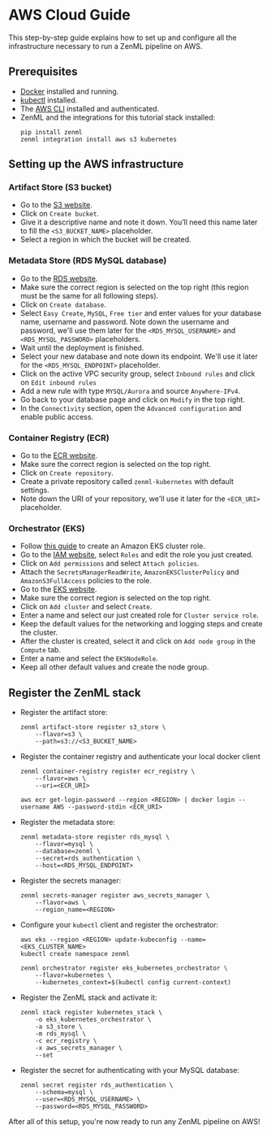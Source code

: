 # AWS Cloud Guide

This step-by-step guide explains how to set up and configure all the infrastructure necessary to run a ZenML pipeline on AWS.

## Prerequisites

- [Docker](https://www.docker.com/) installed and running.
- [kubectl](https://kubernetes.io/docs/tasks/tools/) installed.
- The [AWS CLI](https://docs.aws.amazon.com/cli/latest/userguide/getting-started-install.html) installed and authenticated.
- ZenML and the integrations for this tutorial stack installed:
    ```shell
    pip install zenml
    zenml integration install aws s3 kubernetes
    ```

## Setting up the AWS infrastructure

### Artifact Store (S3 bucket)
- Go to the [S3 website](https://s3.console.aws.amazon.com/s3/buckets).
- Click on `Create bucket`.
- Give it a descriptive name and note it down. You’ll need this name later to fill the `<S3_BUCKET_NAME>` placeholder.
- Select a region in which the bucket will be created.

### Metadata Store (RDS MySQL database)
- Go to the [RDS website](https://console.aws.amazon.com/rds).
- Make sure the correct region is selected on the top right (this region must be the same for all following steps).
- Click on `Create database`.
- Select `Easy Create`, `MySQL`, `Free tier` and enter values for your database name, username and password. Note down the username and password, we'll use them later for the `<RDS_MYSQL_USERNAME>` and `<RDS_MYSQL_PASSWORD>` placeholders.
- Wait until the deployment is finished.
- Select your new database and note down its endpoint. We'll use it later for the `<RDS_MYSQL_ENDPOINT>` placeholder.
- Click on the active VPC security group, select `Inbound rules` and click on `Edit inbound rules`
- Add a new rule with type `MYSQL/Aurora` and source `Anywhere-IPv4`.
- Go back to your database page and click on `Modify` in the top right.
- In the `Connectivity` section, open the `Advanced configuration` and enable public access.

### Container Registry (ECR)
- Go to the [ECR website](https://console.aws.amazon.com/ecr).
- Make sure the correct region is selected on the top right.
- Click on `Create repository`.
- Create a private repository called `zenml-kubernetes` with default settings.
- Note down the URI of your repository, we'll use it later for the `<ECR_URI>` placeholder.

### Orchestrator (EKS)
- Follow [this guide](https://docs.aws.amazon.com/eks/latest/userguide/service_IAM_role.html#create-service-role) to create an Amazon EKS cluster role.
- Go to the [IAM website](https://console.aws.amazon.com/iam), select `Roles` and edit the role you just created.
- Click on `Add permissions` and select `Attach policies`.
- Attach the `SecretsManagerReadWrite`, `AmazonEKSClusterPolicy` and `AmazonS3FullAccess` policies to the role.
- Go to the [EKS website](https://console.aws.amazon.com/eks).
- Make sure the correct region is selected on the top right.
- Click on `Add cluster` and select `Create`.
- Enter a name and select our just created role for `Cluster service role`.
- Keep the default values for the networking and logging steps and create the cluster.
- After the cluster is created, select it and click on `Add node group` in the `Compute` tab.
- Enter a name and select the `EKSNodeRole`.
- Keep all other default values and create the node group.

## Register the ZenML stack

- Register the artifact store:
    ```shell
    zenml artifact-store register s3_store \
        --flavor=s3 \
        --path=s3://<S3_BUCKET_NAME>
    ```

- Register the container registry and authenticate your local docker client
    ```shell    
    zenml container-registry register ecr_registry \
        --flavor=aws \
        --uri=<ECR_URI>

    aws ecr get-login-password --region <REGION> | docker login --username AWS --password-stdin <ECR_URI>
    ```

- Register the metadata store:
    ```shell
    zenml metadata-store register rds_mysql \
        --flavor=mysql \
        --database=zenml \
        --secret=rds_authentication \
        --host=<RDS_MYSQL_ENDPOINT>
    ```

- Register the secrets manager:
    ```shell
    zenml secrets-manager register aws_secrets_manager \
        --flavor=aws \
        --region_name=<REGION>
    ```

- Configure your `kubectl` client and register the orchestrator:
    ```shell
    aws eks --region <REGION> update-kubeconfig --name=<EKS_CLUSTER_NAME>
    kubectl create namespace zenml

    zenml orchestrator register eks_kubernetes_orchestrator \
        --flavor=kubernetes \
        --kubernetes_context=$(kubectl config current-context)
    ```

- Register the ZenML stack and activate it:
    ```shell
    zenml stack register kubernetes_stack \
        -o eks_kubernetes_orchestrator \
        -a s3_store \
        -m rds_mysql \
        -c ecr_registry \
        -x aws_secrets_manager \
        --set
    ```

- Register the secret for authenticating with your MySQL database:
    ```shell
    zenml secret register rds_authentication \
        --schema=mysql \
        --user=<RDS_MYSQL_USERNAME> \
        --password=<RDS_MYSQL_PASSWORD>
    ```

After all of this setup, you're now ready to run any ZenML pipeline on AWS!